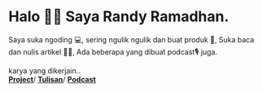 <div>
  <h1>Halo 👋🏻 Saya Randy Ramadhan.</h1>
  <p>Saya suka ngoding 💻, sering ngulik ngulik dan buat produk 🔬, Suka baca dan nulis artikel ✍🏻, Ada beberapa yang dibuat podcast🎙️ juga.</p>
  karya yang dikerjain..
  <br>
  <a class="text-dark mr-2" href="https://randynetworks.club/projects"><u><b>Project</b></u></a>/
  <a class="text-dark mr-2" href="https://randynetworks.club/notes"><u><b>Tulisan</b></u></a>/
  <a class="text-dark mr-2" href="https://randynetworks.club/podcasts"><u><b>Podcast</b></u></a>

